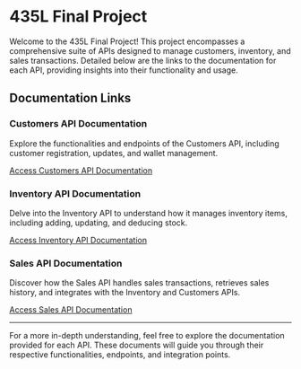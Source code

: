# 435L Final Project

Welcome to the 435L Final Project! This project encompasses a comprehensive suite of APIs designed to manage customers, inventory, and sales transactions. Detailed below are the links to the documentation for each API, providing insights into their functionality and usage.

## Documentation Links

### Customers API Documentation
Explore the functionalities and endpoints of the Customers API, including customer registration, updates, and wallet management.

[Access Customers API Documentation](http://127.0.0.1:5500/customers/_build/html/index.html)

### Inventory API Documentation
Delve into the Inventory API to understand how it manages inventory items, including adding, updating, and deducing stock.

[Access Inventory API Documentation](http://127.0.0.1:5500/inventory/_build/html/index.html)

### Sales API Documentation
Discover how the Sales API handles sales transactions, retrieves sales history, and integrates with the Inventory and Customers APIs.

[Access Sales API Documentation](http://127.0.0.1:5500/sales/_build/html/index.html)

---

For a more in-depth understanding, feel free to explore the documentation provided for each API. These documents will guide you through their respective functionalities, endpoints, and integration points.
